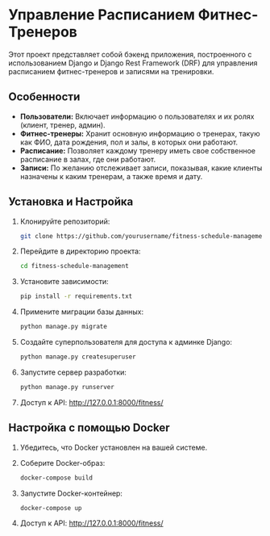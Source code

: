 
# Управление Расписанием Фитнес-Тренеров

Этот проект представляет собой бэкенд приложения, построенного с использованием Django и Django Rest Framework (DRF) для управления расписанием фитнес-тренеров и записями на тренировки.

## Особенности

- **Пользователи:** Включает информацию о пользователях и их ролях (клиент, тренер, админ).
- **Фитнес-тренеры:** Хранит основную информацию о тренерах, такую как ФИО, дата рождения, пол и залы, в которых они работают.
- **Расписание:** Позволяет каждому тренеру иметь свое собственное расписание в залах, где они работают.
- **Записи:** По желанию отслеживает записи, показывая, какие клиенты назначены к каким тренерам, а также время и дату.

## Установка и Настройка

1. Клонируйте репозиторий:

   ```bash
   git clone https://github.com/yourusername/fitness-schedule-management.git
   ```

2. Перейдите в директорию проекта:

   ```bash
   cd fitness-schedule-management
   ```

3. Установите зависимости:

   ```bash
   pip install -r requirements.txt
   ```

4. Примените миграции базы данных:

   ```bash
   python manage.py migrate
   ```

5. Создайте суперпользователя для доступа к админке Django:

   ```bash
   python manage.py createsuperuser
   ```

6. Запустите сервер разработки:

   ```bash
   python manage.py runserver
   ```

7. Доступ к API: http://127.0.0.1:8000/fitness/

## Настройка с помощью Docker

1. Убедитесь, что Docker установлен на вашей системе.

2. Соберите Docker-образ:

   ```bash
   docker-compose build
   ```

3. Запустите Docker-контейнер:

   ```bash
   docker-compose up
   ```

4. Доступ к API: http://127.0.0.1:8000/fitness/

